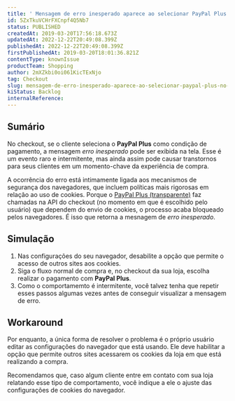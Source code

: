 ```yaml
---
title: ' Mensagem de erro inesperado aparece ao selecionar PayPal Plus no checkout'
id: 5ZxTkuVCHrFXCnpf4Q5Nb7
status: PUBLISHED
createdAt: 2019-03-20T17:56:18.673Z
updatedAt: 2022-12-22T20:49:08.399Z
publishedAt: 2022-12-22T20:49:08.399Z
firstPublishedAt: 2019-03-20T18:01:36.821Z
contentType: knownIssue
productTeam: Shopping
author: 2mXZkbi0oi061KicTExNjo
tag: Checkout
slug: mensagem-de-erro-inesperado-aparece-ao-selecionar-paypal-plus-no-checkout
kiStatus: Backlog
internalReference: 
---
```


## Sumário

No checkout, se o cliente seleciona o __PayPal Plus__ como condição de pagamento, a mensagem _erro inesperado_ pode ser exibida na tela. Esse é um evento raro e intermitente, mas ainda assim pode causar transtornos para seus clientes em um momento-chave da experiência de compra.

A ocorrência do erro está intimamente ligada aos mecanismos de segurança dos navegadores, que incluem políticas mais rigorosas em relação ao uso de cookies. Porque o [PayPal Plus (transparente)](/pt/tutorial/configurar-paypal-plus-paypal-transparente) faz chamadas na API do checkout (no momento em que é escolhido pelo usuário) que dependem do envio de cookies, o processo acaba bloqueado pelos navegadores. É isso que retorna a mesnagem de _erro inesperado_.

## Simulação

1. Nas configurações do seu navegador, desabilite a opção que permite o acesso de outros sites aos cookies.
2. Siga o fluxo normal de compra e, no checkout da sua loja, escolha realizar o pagamento com __PayPal Plus__.
3. Como o comportamemto é intermitente, você talvez tenha que repetir esses passos algumas vezes antes de conseguir visualizar a mensagem de erro.

## Workaround

Por enquanto, a única forma de resolver o problema é o próprio usuário editar as configurações do navegador que está usando. Ele deve habilitar a opção que permite outros sites acessarem os cookies da loja em que está realizando a compra.

Recomendamos que, caso algum cliente entre em contato com sua loja relatando esse tipo de comportamento, você indique a ele o ajuste das configurações de cookies do navegador.

